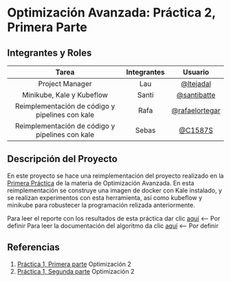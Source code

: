 # Optimización Avanzada: Práctica 2, Primera Parte

## Integrantes y Roles

|Tarea | Integrantes | Usuario |
|:---:|:---:|:---:|
|Project Manager|Lau|[@ltejadal](https://github.com/ltejadal)|
|Minikube, Kale y Kubeflow|Santi|[@santibatte](https://github.com/santibatte)|
|Reimplementación de código y pipelines con kale|Rafa|[@rafaelortegar](https://github.com/rafaelortegar)|
|Reimplementación de código y pipelines con kale|Sebas|[@C1587S](https://github.com/C1587S)|

## Descripción del Proyecto

 En este proyecto se hace una reimplementación del proyecto realizado en la [Primera Práctica](https://github.com/optimizacion-2-2021-1-gh-classroom/practica-1-segunda-parte-ltejadal) de la materia de Optimización Avanzada. En esta reimplementación se construye una imagen de docker con Kale instalado, y se realizan experimentos con esta herramienta, así como kubeflow y minikube para robustecer la programación relizada anteriormente.
 
Para leer el reporte con los resultados de esta práctica dar clic [aquí]() <-- Por definir
Para leer la documentación del algoritmo da clic [aquí]() <-- Por definir


## Referencias

1. [Práctica 1, Primera parte](https://github.com/optimizacion-2-2021-1-gh-classroom/practica-1-primera-parte-ltejadal) Optimización 2
2. [Práctica 1, Segunda parte](https://github.com/optimizacion-2-2021-1-gh-classroom/practica-1-segunda-parte-ltejadal) Optimización 2
